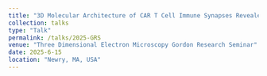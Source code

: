```yaml
---
title: "3D Molecular Architecture of CAR T Cell Immune Synapses Revealed by Cryo-ET"
collection: talks
type: "Talk"
permalink: /talks/2025-GRS
venue: "Three Dimensional Electron Microscopy Gordon Research Seminar"
date: 2025-6-15
location: "Newry, MA, USA"
---
```



